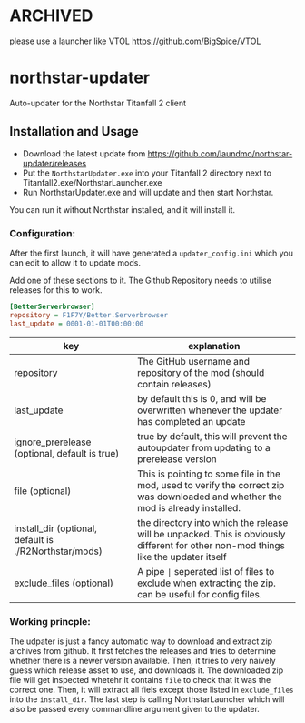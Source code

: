 # ARCHIVED

please use a launcher like VTOL https://github.com/BigSpice/VTOL

# northstar-updater
Auto-updater for the Northstar Titanfall 2 client

## Installation and Usage

- Download the latest update from https://github.com/laundmo/northstar-updater/releases
- Put the `NorthstarUpdater.exe` into your Titanfall 2 directory next to Titanfall2.exe/NorthstarLauncher.exe
- Run NorthstarUpdater.exe and will update and then start Northstar.

You can run it without Northstar installed, and it will install it.

### Configuration:
After the first launch, it will have generated a `updater_config.ini` which you can edit to allow it to update mods.

Add one of these sections to it. The Github Repository needs to utilise releases for this to work.
```ini
[BetterServerbrowser]
repository = F1F7Y/Better.Serverbrowser
last_update = 0001-01-01T00:00:00
```
|key|explanation|
|-|-|
|repository|The GitHub username and repository of the mod (should contain releases)|
|last_update|by default this is 0, and will be overwritten whenever the updater has completed an update|
|ignore_prerelease (optional, default is true)|true by default, this will prevent the autoupdater from updating to a prerelease version|
|file (optional)|This is pointing to some file in the mod, used to verify the correct zip was downloaded and whether the mod is already installed.|
|install_dir (optional, default is ./R2Northstar/mods)|the directory into which the release will be unpacked. This is obviously different for other non-mod things like the updater itself|
|exclude_files (optional)|A pipe `\|` seperated list of files to exclude when extracting the zip. can be useful for config files.|

### Working princple:
The udpater is just a fancy automatic way to download and extract zip archives from github.
It first fetches the releases and tries to determine whether there is a newer version available. Then, it tries to very naively guess which release asset to use, and downloads it. The downloaded zip file will get inspected whetehr it contains `file` to check that it was the correct one. Then, it will extract all fiels except those listed in `exclude_files` into the `install_dir`. The last step is calling NorthstarLauncher which will also be passed every commandline argument given to the updater.
